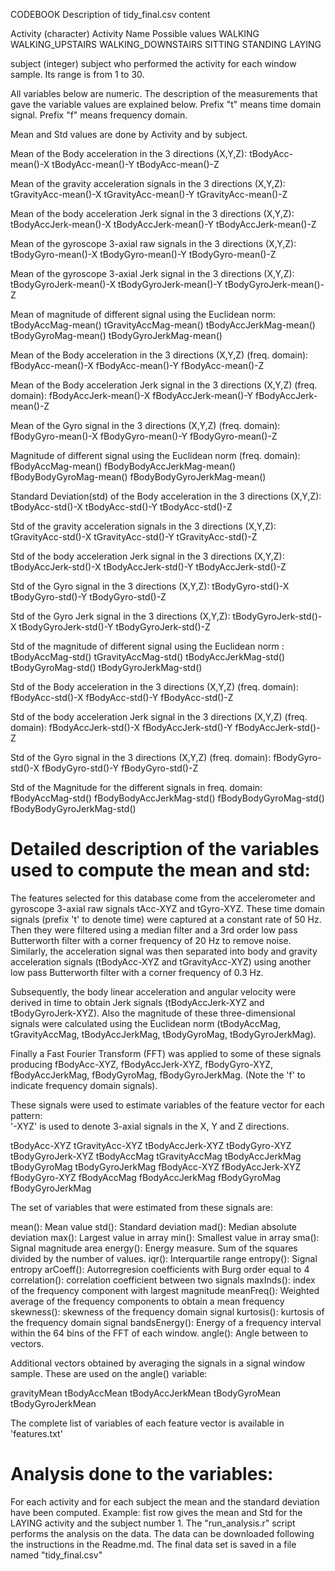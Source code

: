CODEBOOK 
Description of tidy_final.csv content

Activity (character)
	Activity Name
	Possible values
		WALKING
		WALKING_UPSTAIRS
		WALKING_DOWNSTAIRS
		SITTING
		STANDING
		LAYING

subject (integer)
	subject who performed the activity for each window sample. 
	Its range is from 1 to 30. 

All variables below are numeric.
The description of the measurements that gave the variable values
are explained below.
Prefix "t" means time domain signal.
Prefix "f" means frequency domain.

Mean and Std values are done by Activity and by subject.

Mean of the Body acceleration in the 3 directions (X,Y,Z):
tBodyAcc-mean()-X
tBodyAcc-mean()-Y
tBodyAcc-mean()-Z

Mean of the gravity acceleration signals in the 3 directions (X,Y,Z):
tGravityAcc-mean()-X
tGravityAcc-mean()-Y
tGravityAcc-mean()-Z

Mean of the body acceleration Jerk signal in the 3 directions (X,Y,Z):
tBodyAccJerk-mean()-X
tBodyAccJerk-mean()-Y
tBodyAccJerk-mean()-Z

Mean of the gyroscope 3-axial raw signals in the 3 directions (X,Y,Z):
tBodyGyro-mean()-X
tBodyGyro-mean()-Y
tBodyGyro-mean()-Z

Mean of the gyroscope 3-axial Jerk signal in the 3 directions (X,Y,Z):
tBodyGyroJerk-mean()-X
tBodyGyroJerk-mean()-Y
tBodyGyroJerk-mean()-Z

Mean of magnitude of different signal using the Euclidean norm:
tBodyAccMag-mean()
tGravityAccMag-mean()
tBodyAccJerkMag-mean()
tBodyGyroMag-mean()
tBodyGyroJerkMag-mean()

Mean of the Body acceleration in the 3 directions (X,Y,Z) (freq. domain):
fBodyAcc-mean()-X
fBodyAcc-mean()-Y
fBodyAcc-mean()-Z

Mean of the Body acceleration Jerk signal in the 3 directions (X,Y,Z)
(freq. domain):
fBodyAccJerk-mean()-X
fBodyAccJerk-mean()-Y
fBodyAccJerk-mean()-Z

Mean of the Gyro signal in the 3 directions (X,Y,Z) (freq. domain):
fBodyGyro-mean()-X
fBodyGyro-mean()-Y
fBodyGyro-mean()-Z

Magnitude of different signal using the Euclidean norm (freq. domain):
fBodyAccMag-mean()
fBodyBodyAccJerkMag-mean()
fBodyBodyGyroMag-mean()
fBodyBodyGyroJerkMag-mean()

Standard Deviation(std) of the Body acceleration in the 3 directions (X,Y,Z):
tBodyAcc-std()-X
tBodyAcc-std()-Y
tBodyAcc-std()-Z

Std of the gravity acceleration signals in the 3 directions (X,Y,Z):
tGravityAcc-std()-X
tGravityAcc-std()-Y
tGravityAcc-std()-Z

Std of the body acceleration Jerk signal in the 3 directions (X,Y,Z):
tBodyAccJerk-std()-X
tBodyAccJerk-std()-Y
tBodyAccJerk-std()-Z

Std of the Gyro signal in the 3 directions (X,Y,Z):
tBodyGyro-std()-X
tBodyGyro-std()-Y
tBodyGyro-std()-Z

Std of the Gyro Jerk signal in the 3 directions (X,Y,Z):
tBodyGyroJerk-std()-X
tBodyGyroJerk-std()-Y
tBodyGyroJerk-std()-Z

Std of the magnitude of different signal using the Euclidean norm :
tBodyAccMag-std()
tGravityAccMag-std()
tBodyAccJerkMag-std()
tBodyGyroMag-std()
tBodyGyroJerkMag-std()

Std of the Body acceleration in the 3 directions (X,Y,Z) (freq. domain):
fBodyAcc-std()-X
fBodyAcc-std()-Y
fBodyAcc-std()-Z

Std of the body acceleration Jerk signal in the 3 directions (X,Y,Z)
(freq. domain):
fBodyAccJerk-std()-X
fBodyAccJerk-std()-Y
fBodyAccJerk-std()-Z

Std of the Gyro signal in the 3 directions (X,Y,Z) (freq. domain):
fBodyGyro-std()-X
fBodyGyro-std()-Y
fBodyGyro-std()-Z

Std of the Magnitude for the different signals in freq. domain:
fBodyAccMag-std()
fBodyBodyAccJerkMag-std()
fBodyBodyGyroMag-std()
fBodyBodyGyroJerkMag-std()

Detailed description of the variables used to compute the mean and std:
====================================================================

The features selected for this database come from the accelerometer and gyroscope 3-axial raw signals tAcc-XYZ and tGyro-XYZ. These time domain signals (prefix 't' to denote time) were captured at a constant rate of 50 Hz. Then they were filtered using a median filter and a 3rd order low pass Butterworth filter with a corner frequency of 20 Hz to remove noise. Similarly, the acceleration signal was then separated into body and gravity acceleration signals (tBodyAcc-XYZ and tGravityAcc-XYZ) using another low pass Butterworth filter with a corner frequency of 0.3 Hz. 

Subsequently, the body linear acceleration and angular velocity were derived in time to obtain Jerk signals (tBodyAccJerk-XYZ and tBodyGyroJerk-XYZ). Also the magnitude of these three-dimensional signals were calculated using the Euclidean norm (tBodyAccMag, tGravityAccMag, tBodyAccJerkMag, tBodyGyroMag, tBodyGyroJerkMag). 

Finally a Fast Fourier Transform (FFT) was applied to some of these signals producing fBodyAcc-XYZ, fBodyAccJerk-XYZ, fBodyGyro-XYZ, fBodyAccJerkMag, fBodyGyroMag, fBodyGyroJerkMag. (Note the 'f' to indicate frequency domain signals). 

These signals were used to estimate variables of the feature vector for each pattern:  
'-XYZ' is used to denote 3-axial signals in the X, Y and Z directions.

tBodyAcc-XYZ
tGravityAcc-XYZ
tBodyAccJerk-XYZ
tBodyGyro-XYZ
tBodyGyroJerk-XYZ
tBodyAccMag
tGravityAccMag
tBodyAccJerkMag
tBodyGyroMag
tBodyGyroJerkMag
fBodyAcc-XYZ
fBodyAccJerk-XYZ
fBodyGyro-XYZ
fBodyAccMag
fBodyAccJerkMag
fBodyGyroMag
fBodyGyroJerkMag

The set of variables that were estimated from these signals are: 

mean(): Mean value
std(): Standard deviation
mad(): Median absolute deviation 
max(): Largest value in array
min(): Smallest value in array
sma(): Signal magnitude area
energy(): Energy measure. Sum of the squares divided by the number of values. 
iqr(): Interquartile range 
entropy(): Signal entropy
arCoeff(): Autorregresion coefficients with Burg order equal to 4
correlation(): correlation coefficient between two signals
maxInds(): index of the frequency component with largest magnitude
meanFreq(): Weighted average of the frequency components to obtain a mean frequency
skewness(): skewness of the frequency domain signal 
kurtosis(): kurtosis of the frequency domain signal 
bandsEnergy(): Energy of a frequency interval within the 64 bins of the FFT of each window.
angle(): Angle between to vectors.

Additional vectors obtained by averaging the signals in a signal window sample. These are used on the angle() variable:

gravityMean
tBodyAccMean
tBodyAccJerkMean
tBodyGyroMean
tBodyGyroJerkMean

The complete list of variables of each feature vector is available in 'features.txt'

Analysis done to the variables:
===============================
For each activity and for each subject the mean and the standard deviation 
have been computed.
Example: fist row gives the mean and Std for the LAYING activity and the 
subject number 1.
The "run_analysis.r" script performs the analysis on the data. 
The data can be downloaded following the instructions in the Readme.md.
The final data set is saved in a file named "tidy_final.csv"